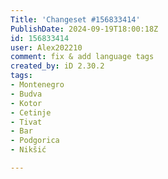 ```yaml
---
Title: 'Changeset #156833414'
PublishDate: 2024-09-19T18:00:18Z
id: 156833414
user: Alex202210
comment: fix & add language tags
created_by: iD 2.30.2
tags:
- Montenegro
- Budva
- Kotor
- Cetinje
- Tivat
- Bar
- Podgorica
- Nikšić

---
```

